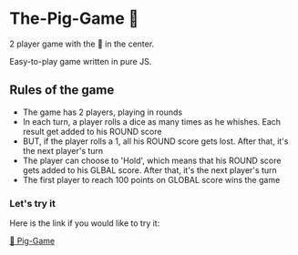 # The-Pig-Game :pig:

2 player game with the :game_die: in the center.

Easy-to-play game written in pure JS.

## Rules of the game

- The game has 2 players, playing in rounds
- In each turn, a player rolls a dice as many times as he whishes. Each result get added to his ROUND score
- BUT, if the player rolls a 1, all his ROUND score gets lost. After that, it's the next player's turn
- The player can choose to 'Hold', which means that his ROUND score gets added to his GLBAL score. After that, it's the next player's turn
- The first player to reach 100 points on GLOBAL score wins the game

### Let's try it

Here is the link if you would like to try it:

[:game_die: Pig-Game](https://agnes-kabaly.github.io/Pig-Game/)

